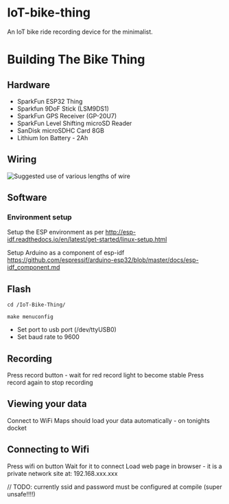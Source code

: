 # IoT-bike-thing

An IoT bike ride recording device for the minimalist.

# Building The Bike Thing
## Hardware
* SparkFun ESP32 Thing
* Sparkfun 9DoF Stick (LSM9DS1)
* SparkFun GPS Receiver (GP-20U7)	
* SparkFun Level Shifting microSD Reader
* SanDisk microSDHC Card 8GB	
* Lithium Ion Battery - 2Ah

## Wiring

![Suggested use of various lengths of wire](https://github.com/um-iot/IoT-bike-thing/blob/master/images/wiring.png)

## Software

### Environment setup
Setup the ESP environment as per http://esp-idf.readthedocs.io/en/latest/get-started/linux-setup.html

Setup Arduino as a component of esp-idf
https://github.com/espressif/arduino-esp32/blob/master/docs/esp-idf_component.md


## Flash

`cd /IoT-Bike-Thing/`

`make menuconfig`
* Set port to usb port (/dev/ttyUSB0)
* Set baud rate to 9600

## Recording

Press record button - wait for red record light to become stable
Press record again to stop recording

## Viewing your data

Connect to WiFi
Maps should load your data automatically - on tonights docket

## Connecting to Wifi

Press wifi on button
Wait for it to connect
Load web page in browser - it is a private network site at: 192.168.xxx.xxx

// TODO: currently ssid and password must be configured at compile (super unsafe!!!!)  

